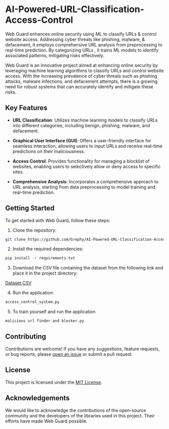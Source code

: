 # AI-Powered-URL-Classification-Access-Control
Web Guard enhances online security using ML to classify URLs &amp; control website access. Addressing cyber threats like phishing, malware, &amp; defacement, it employs comprehensive URL analysis from preprocessing to real-time prediction. By categorizing URLs , it trains ML models to identify associated patterns, mitigating risks effectively.

Web Guard is an innovative project aimed at enhancing online security by leveraging machine learning algorithms to classify URLs and control website access. With the increasing prevalence of cyber threats such as phishing attacks, malware infections, and defacement attempts, there is a growing need for robust systems that can accurately identify and mitigate these risks.

## Key Features

- **URL Classification**: Utilizes machine learning models to classify URLs into different categories, including benign, phishing, malware, and defacement.
  
- **Graphical User Interface (GUI)**: Offers a user-friendly interface for seamless interaction, allowing users to input URLs and receive real-time predictions on their maliciousness.

- **Access Control**: Provides functionality for managing a blocklist of websites, enabling users to selectively allow or deny access to specific sites.

- **Comprehensive Analysis**: Incorporates a comprehensive approach to URL analysis, starting from data preprocessing to model training and real-time prediction.

## Getting Started

To get started with Web Guard, follow these steps:

1. Clone the repository:

```bash
git clone https://github.com/Grephy/AI-Powered-URL-Classification-Access-Control.git
```

2. Install the required dependencies:

```bash
pip install -r requirements.txt
```

3. Download the CSV file containing the dataset from the following link and place it in the project directory:

[Dataset CSV](https://drive.google.com/drive/folders/10Z7BRji31sZfNwU-2lR311slWcdJ8EJ9?usp=sharing)

4. Run the application:

```bash
access_control_system.py
```
5. To train yourself and run the application

```bash
malicious url finder and blocker.py
```

## Contributing

Contributions are welcome! If you have any suggestions, feature requests, or bug reports, please [open an issue](https://github.com/your_username/web-guard/issues) or submit a pull request.

## License

This project is licensed under the [MIT License](https://opensource.org/licenses/MIT).

## Acknowledgements

We would like to acknowledge the contributions of the open-source community and the developers of the libraries used in this project. Their efforts have made Web Guard possible.
